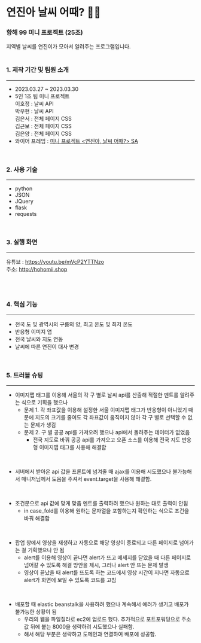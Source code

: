 # 연진아 날씨 어때? 🐱‍🏍
### 항해 99 미니 프로젝트 (25조)  
지역별 날씨를 연진이가 모아서 알려주는 프로그램입니다.
<br/>
<br/>


    
### 1. 제작 기간 및 팀원 소개 
---  

+ 2023.03.27 ~ 2023.03.30
+ 5인 1조 팀 미니 프로젝트  
    이호정 : 날씨 API  
    박우현 : 날씨 API  
    김은서 : 전체 페이지 CSS  
    김근보 : 전체 페이지 CSS  
    김은양 : 전체 페이지 CSS    
+ 와이어 프레임 : [미니 프로젝트 <연진아, 날씨 어때?> SA](https://velog.io/@hohomi/%EB%AF%B8%EB%8B%88-%ED%94%84%EB%A1%9C%EC%A0%9D%ED%8A%B8-%EC%97%B0%EC%A7%84%EC%95%84-%EB%82%A0%EC%94%A8-%EC%96%B4%EB%95%8C-1%EC%9D%BC%EC%B0%A8)
<br/>
    
### 2. 사용 기술
---
+ python  
+ JSON  
+ JQuery  
+ flask  
+ requests  
<br/>

  
  
### 3. 실행 화면
---
유튜브 : https://youtu.be/mVcP2YTTNzo  
주소: http://hohomii.shop

<br/>
<br/>

  
### 4. 핵심 기능
---
+ 전국 도 및 광역시의 구름의 양, 최고 온도 및 최저 온도  
+ 반응형 이미지 앱  
+ 전국 날씨와 지도 연동  
+ 날씨에 따른 연진이 대사 변경
<br/>


### 5. 트러블 슈팅
---
+ 이미지맵 태그를 이용해 서울의 각 구 별로 날씨 api를 산출해 적절한 멘트를 알려주는 식으로 기획을 했으나
    + 문제 1. 각 좌표값을 이용해 설정한 서울 이미지맵 태그가 반응형이 아니었기 때문에 지도의 크기를 줄여도 각 좌표값이 움직이지 않아 각 구 별로 선택할 수 없는 문제가 생김
    + 문제 2. 구 별 공공 api를 가져오려 했으나 api에서 돌려주는 데이터가 없었음
        + 전국 지도로 바꿔 공공 api를 가져오고 오픈 소스를 이용해 전국 지도 반응형 이미지맵 태그를 사용해 해결함
<br/>

+ 서버에서 받아온 api 값을 프론트에 넘겨줄 때 ajax를 이용해 시도했으나 불가능해서 매니저님께서 도움을 주셔서 event.target을 사용해 해결함.
<br/>

+ 조건문으로 api 값에 맞게 맞춤 멘트를 출력하려 했으나 원하는 대로 출력이 안됨
    + in case_fold를 이용해 원하는 문자열을 포함하는지 확인하는 식으로 조건을 바꿔 해결함
<br/>

+ 팝업 창에서 영상을 재생하고 자동으로 해당 영상이 종료되고 다른 페이지로 넘어가는 걸 기획했으나 안 됨
    + alert를 이용해 영상이 끝나면 alert가 뜨고 메세지를 닫았을 때 다른 페이지로 넘어갈 수 있도록 해결 방안을 제시, 그러나 alert 안 뜨는 문제 발생
    + 영상이 끝났을 때 alert를 뜨도록 하는 코드에서 영상 시간이 지나면 자동으로 alert가 화면에 보일 수 있도록 코드를 고침
<br/>

+ 배포할 때 elastic beanstalk을 사용하려 했으나 계속해서 에러가 생기고 배포가 불가능한 상황이 됨
    + 우리의 웹을 파일질라로 ec2에 업로드 했다. 추가적으로 포트포워딩으로 주소값 뒤에 붙는 8000을 생략하려 시도했으나 실패함.
    + 해서 해당 부분은 생략하고 도메인과 연결하여 배포에 성공함.



